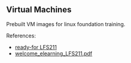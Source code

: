 
## Virtual Machines 

Prebuilt VM images for linux foundation training.

References:

- [ready-for LFS211](https://training.linuxfoundation.org/cm/prep/?course=LFS211)
- [welcome_elearning_LFS211.pdf](https://training.linuxfoundation.org/cm/prep/docs/welcome_elearning_LFS211.pdf?ver=1554707544)
